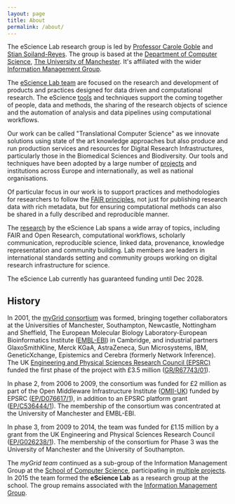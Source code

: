 ```yaml
---
layout: page
title: About
permalink: /about/
---
```



The eScience Lab research group is led by [Professor Carole Goble](http://www.manchester.ac.uk/research/Carole.goble/) and [Stian Soiland-Reyes](https://research.manchester.ac.uk/en/persons/soiland-reyes). The group is based at the [Department of Computer Science](http://www.cs.manchester.ac.uk/),  [The University of Manchester](http://www.manchester.ac.uk). It's affiliated with the wider [Information Management Group](https://www.cs.manchester.ac.uk/research/expertise/information-management/).

The [eScience Lab team](/people/) are focused on the research and development of products and practices designed for data driven and computational research. The eScience  [tools](/products/) and techniques support the coming together of people, data and methods, the sharing of the research objects of science and the automation of analysis and data pipelines using computational workflows.

Our work can be called "Translational Computer Science" as we innovate solutions using state of the art knowledge
approaches but also produce and run production services and resources for Digital Research Infrastructures, particularly
those in the Biomedical Sciences and Biodiversity. Our tools and techniques have been adopted by a large number of
[projects](/projects/)  and institutions across Europe and internationally, as well as national organisations.

Of particular focus in our work is to support practices and methodologies for researchers to follow the [FAIR principles](https://www.go-fair.org/fair-principles/), not just for publishing research data with rich metadata, but for ensuring computational methods can also be shared in a fully described and reproducible manner.

The [research](/publications/) by the eScience Lab spans a wide array of topics, including FAIR and Open Research, computational workflows, scholarly communication, reproducible science, linked data, provenance, knowledge representation and
community building. Lab members are leaders in international standards setting and community groups working on digital
research infrastructure for science.

The eScience Lab currently has guaranteed funding until Dec 2028.

## History

In 2001, the [myGrid consortium](http://www.mygrid.org.uk/about-us/) was formed,
bringing together collaborators at the Universities of Manchester, Southampton, Newcastle, Nottingham and Sheffield, The European Molecular Biology Laboratory-European Bioinformatics Institute ([EMBL-EBI](http://www.ebi.ac.uk/)) in Cambridge, and industrial partners GlaxoSmithKline, Merck KGaA, AstraZeneca, Sun Microsystems, IBM, GeneticXchange, Epistemics and Cerebra (formerly Network Inference). The UK [Engineering and Physical Sciences Research Council (EPSRC)](https://www.epsrc.ac.uk/) funded the first phase of the project with £3.5 million ([GR/R67743/01](https://gow.epsrc.ukri.org/NGBOViewGrant.aspx?GrantRef=GR/R67743/01)).

In phase 2, from 2006 to 2009, the consortium was funded for £2 million as part of the Open Middleware Infrastructure Institute ([OMII-UK](http://www.omii.ac.uk/)) funded by EPSRC  ([EP/D076617/1](http://gow.epsrc.ac.uk/NGBOViewGrant.aspx?GrantRef=EP/D076617/1)), in addition to an EPSRC platform grant ([EP/C536444/1](http://gow.epsrc.ac.uk/NGBOViewGrant.aspx?GrantRef=EP/C536444/1)). The membership of the consortium was concentrated at the University of Manchester and EMBL-EBI.

In phase 3, from 2009 to 2014, the team was funded for £1.15 million by a grant from the UK Engineering and Physical Sciences Research Council ([EP/G026238/1](http://gow.epsrc.ac.uk/NGBOViewGrant.aspx?GrantRef=EP/G026238/1)).  The membership of the consortium for Phase 3 was the University of Manchester and the University of Southampton.

The _myGrid team_ continued as a
sub-group of the
Information Management Group
at the [School of Computer Science](http://www.cs.manchester.ac.uk/), participating in [multiple projects](/projects/). In 2015
the team formed the **eScience Lab** as a research group
at the school. The group remains associated with the
[Information Management Group](http://www.cs.manchester.ac.uk/img/).
